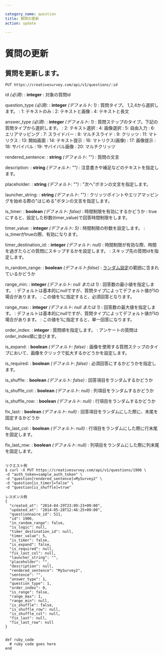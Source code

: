 ```yaml
---

category_name: question
title: 質問の更新
action: update

---
```


# 質問の更新

## 質問を更新します。

`PUT https://creativesurvey.com/api/v1/questions/:id`

id _(必須)_:
: __integer__
: 対象の質問id

question_type _(必須)_:
: __integer__ _(デフォルト: 1)_
: 質問タイプ。 1,2,4から選択します。
: 1: テキストのみ
: 2: テキストと画像
: 4: テキストと長文

answer_type _(必須)_:
: __integer__ _(デフォルト: 1)_
: 質問ステップのタイプ。下記の質問タイプから選択します。
: 2: テキスト選択
: 4: 画像選択
: 5: 自由入力
: 6: エリアマッピング
: 7: スライドバー
: 8: マルチスライド
: 9: クリッツ
: 11: マトリクス
: 13: 開始画面
: 14: テキスト提示
: 16: マトリクス(画像)
: 17: 画像提示
: 18: サバイバル
: 19: サバイバル画像
: 20: マルチクリッツ

rendered_sentence:
: __string__ _(デフォルト: "")_
: 質問の文言

description:
: __string__ _(デフォルト: "")_
: 注意書きや補足などのテキストを指定します。

placeholder:
: __string__ _(デフォルト: "")_
: "次へ"ボタンの文言を指定します。

launcher_string:
: __string__ _(デフォルト: "")_
: クリッツポイントやエリアマッピングを始める際の"はじめる"ボタンの文言を指定します。

is_timer:
: __boolean__ _(デフォルト: false)_
: 時間制限を有効にするかどうか
: trueにすると、設定した秒数(timer_value)で回答時間制限をします。

timer_value:
: __integer__ _(デフォルト: 5)_
: 時間制限の秒数を設定します。
: is_timerがtrueの際、有効になります。

timer_destination_id:
: __integer__ _(デフォルト: null)_
: 時間制限が有効な際、時間を過ぎたらどの質問にスキップするかを設定します。
: スキップ先の質問idを指定します。

in_random_range:
: __boolean__ _(デフォルト:false)_
: [ランダム設定](#randomizer)の範囲に含まれているかどうか

range_min:
: __integer__ _(デフォルト: null または 1)_
: 回答数の最小値を指定します。
: デフォルトは基本的にnullですが、質問タイプによってデフォルト値が1の場合があります。
: この値を1に指定すると、必須回答となります。

range_max:
: __integer__ _(デフォルト: null または 1)_
: 回答数の最大値を指定します。
: デフォルトは基本的にnullですが、質問タイプによってデフォルト値が1の場合があります。
: この値を1に指定すると、単一回答になります。

order_index:
: __integer__
: 質問順を指定します。
: アンケートの質問はorder_index順に並びます。

is_expand:
: __boolean__ _(デフォルト: false)_
: 画像を使用する質問ステップのタイプにおいて、画像をクリックで拡大するかどうかを設定します。

is_required:
: __boolean__ _(デフォルト: false)_
: 必須回答にするかどうかを指定します。

is_shuffle:
: __boolean__ _(デフォルト: false)_
: 回答項目をランダムするかどうか

is_shuffle_col:
: __boolean__ _(デフォルト: null)_
: 列項目をランダムするかどうか

is_shuffle_row:
: __boolean__ _(デフォルト: null)_
: 行項目をランダムするかどうか

fix_last:
: __boolean__ _(デフォルト: null)_
: 回答項目をランダムにした際に、末尾を固定するかどうか

fix_last_col:
: __boolean__ _(デフォルト: null)_
: 行項目をランダムにした際に行末尾を固定します。

fix_last_row:
: __boolean__ _(デフォルト: null)_
: 列項目をランダムにした際に列末尾を固定します。


~~~

リクエスト例
$ curl -X PUT https://creativesurvey.com/api/v1/questions/1906 \
-d "auth_token=sample_auth_token" \
-d "question[rendered_sentence]=MySurvey2" \
-d "question[is_timer]=false" \
-d "question[is_shuffle]=true"

レスポンス例
{
  "created_at": "2014-04-29T23:09:23+09:00",
  "updated_at": "2014-05-28T12:46:25+09:00",
  "questionnaire_id": 511,
  "id": 1906,
  "in_random_range": false,
  "is_logic": null,
  "timer_destination_id": null,
  "timer_value": 5,
  "is_timer": false,
  "is_expand": false,
  "is_required": null,
  "fix_last_col": null,
  "launcher_string": "",
  "placeholder": "",
  "description": null,
  "rendered_sentence": "MySurvey2",
  "sentence": "",
  "answer_type": 1,
  "question_type": 1,
  "order_index": 0,
  "is_range": false,
  "range_max": 1,
  "range_min": null,
  "is_shuffle": false,
  "is_shuffle_row": null,
  "is_shuffle_col": null,
  "fix_last": null,
  "fix_last_row": null
}


~~~

~~~
def ruby_code
  # ruby code goes here
end
~~~

